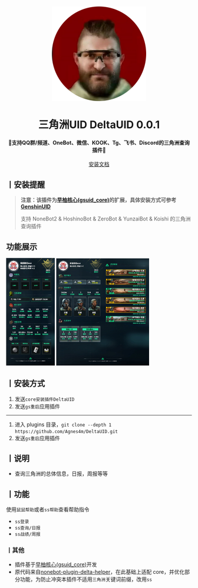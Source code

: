 <p align="center">
  <a href="https://github.com/Agnes4m/DeltaUID"><img src="./icon.png" width="256" height="256" alt="DeltaUID"></a>
</p>
<h1 align = "center">三角洲UID DeltaUID 0.0.1</h1>
<h4 align = "center">🚧支持QQ群/频道、OneBot、微信、KOOK、Tg、飞书、Discord的三角洲查询插件🚧</h4>
<div align = "center">
        <a href="http://docs.gsuid.gbots.work/#/" target="_blank">安装文档</a>
</div>

## 丨安装提醒

> **注意：该插件为[早柚核心(gsuid_core)](https://github.com/Genshin-bots/gsuid_core)的扩展，具体安装方式可参考[GenshinUID](https://github.com/KimigaiiWuyi/GenshinUID)**
>
> 支持 NoneBot2 & HoshinoBot & ZeroBot & YunzaiBot & Koishi 的三角洲查询插件

## 功能展示

<img src="./doc/test.png" alt="查询" width="26.2%" height="auto"></img> <img src="./doc/test1.png" alt="战绩" width="50%" height="auto"></img>

## 丨安装方式

1. 发送`core安装插件DeltaUID`
2. 发送`gs重启`应用插件

---

1. 进入 plugins 目录，`git clone --depth 1 https://github.com/Agnes4m/DeltaUID.git`
2. 发送`gs重启`应用插件

## 丨说明

- 查询三角洲的总体信息，日报，周报等等

## 丨功能

使用`鼠鼠帮助`或者`ss帮助`查看帮助指令

- `ss登录`
- `ss查询/日报`
- `ss战绩/周报`

### 丨其他

- 插件基于[早柚核心(gsuid_core)](https://github.com/Genshin-bots/gsuid_core)开发
- 原代码来自[nonebot-plugin-delta-helper](https://github.com/BraveCowardp/nonebot-plugin-delta-helper)，在此基础上适配 core，并优化部分功能，为防止冲突本插件不适用`三角洲`关键词前缀，改用`ss`
